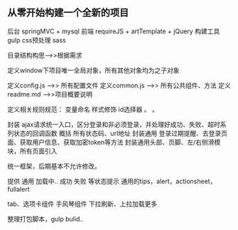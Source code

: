 ## 从零开始构建一个全新的项目

后台 springMVC + mysql
前端 requireJS + artTemplate + jQuery
构建工具 gulp
css预处理 sass

目录结构构思-->>根据需求

定义window下项目唯一全局对象，所有其他对象均为之子对象

定义config.js -->> 所有配置文件
定义common.js -->> 所有公共组件、方法
定义readme.md -->>项目概要说明

定义相关规则规范：
变量命名
样式修饰
id选择器
。
。

封装 ajax请求统一入口，区分登录和非必须登录，并处理好成功、失败、超时系列状态的回调函数
概括 所有状态码、url地址
封装通用 登录过期提醒、去登录页面、获取用户信息、获取加密token等方法
封装通用头部、页脚、左/右侧滑模块，所有页面引入

统一框架，后期基本不允许修改。

提供 通用 加载中.. 成功  失败 等状态提示
 通用的tips，alert，actionsheet，fullalert

tab、选项卡组件
手风琴组件
下拉刷新、上拉加载更多

整理打包脚本，gulp bulid..


